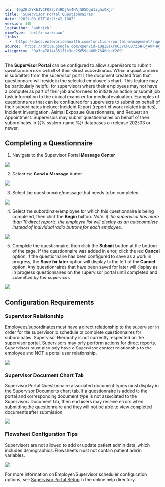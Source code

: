 ```yaml
---
id: '1QgZBsXYK6JVCFQ87zZ4HDjAm4HAj505DgW1ighx9Xjc'
title: 'Supervisor Portal Questionnaires'
date: '2025-08-07T18:28:42.108Z'
version: 100
lastAuthor: 'auhrick'
mimeType: 'text/x-markdown'
links:
  - 'https://docs.enterprisehealth.com/functions/portal-management/supervisor-portal-setup/'
source: 'https://drive.google.com/open?id=1QgZBsXYK6JVCFQ87zZ4HDjAm4HAj505DgW1ighx9Xjc'
wikigdrive: '9a3c47814c851f1e3ce25659ea66b7640ddaf209'
---
```

The **Supervisor Portal** can be configured to allow supervisors to submit questionnaires on behalf of their direct subordinates. When a questionnaire is submitted from the supervisor portal, the document created from that questionnaire will reside in the selected employee's chart. This feature may be particularly helpful for supervisors where their employees may not have a computer as part of their job and/or need to initiate an action or submit job task information to the clinical examiner for medical evaluation. Examples of questionnaires that can be configured for supervisors to submit on behalf of their subordinates include: Incident Report (report of work related injuries), Incident Investigation, Animal Exposure Questionnaire, and Request an Appointment. Supervisors may submit questionnaires on behalf of their subordinates in {{% system-name %}} databases on release 202503 or newer.

## Completing a Questionnaire

1. Navigate to the Supervisor Portal <strong>Message Center</strong>

![](../supervisor-portal-questionnaires.assets/237baffc363cecd4559e53df051b0600.png)

2. Select the <strong>Send a Message</strong> button.

![](../supervisor-portal-questionnaires.assets/7db8b1a96695de21da85f089d0a95182.png)

3. Select the questionnaire/message that needs to be completed.

![](../supervisor-portal-questionnaires.assets/f8bc2c0fef74161b1142eb2f3db85724.png)

4. Select the subordinate/employee for which this questionnaire is being completed, then click the <strong>Begin</strong> button. <em>Note: if the supervisor has more than 10 direct reports, the employee list will display as an autocomplete instead of individual radio buttons for each employee</em>.

![](../supervisor-portal-questionnaires.assets/b5e5779a48b0c810e66a98100731dd75.png)

5. Complete the questionnaire, then click the <strong>Submit</strong> button at the bottom of the page. If the questionnaire was added in error, click the red <strong>Cancel</strong> option. If the questionnaire has been configured to save as a work in progress, the <strong>Save for later</strong> option will display to the left of the <strong>Cancel</strong> option. Any questionnaires that have been saved for later will display as in progress questionnaires on the supervisor portal until completed and submitted by the supervisor.

![](../supervisor-portal-questionnaires.assets/1e0070b4ec4b969d07f3882d50fdb479.png)

## Configuration Requirements

### Supervisor Relationship

Employees/subordinates must have a direct relationship to the supervisor in order for the supervisor to schedule or complete questionnaires for subordinates. Supervisor Hierarchy is not currently respected on the supervisor portal. Supervisors may only perform actions for direct reports. Supervisors must also only have a Supervisor contact relationship to the employee and NOT a portal user relationship.

![](../supervisor-portal-questionnaires.assets/2220119649ac41c125e2f650d168e468.png)

### Supervisor Document Chart Tab

Supervisor Portal Questionnaire associated document types must display in the Supervisor Documents chart tab. If a questionnaire is added to the portal and corresponding document type is not associated to the Supervisors Document tab, then end users may receive errors when submitting the questionnaire and they will not be able to view completed documents after submission.

![](../supervisor-portal-questionnaires.assets/e9fc1130716d43aac6c4de7825c6c86e.png)

### Flowsheet Configuration Tips

Supervisors are not allowed to add or update patient admin data, which includes demographics. Flowsheets must not contain patient admin variables.

![](../supervisor-portal-questionnaires.assets/5409e698bbc631dda6ff75a8b39002c1.png)

For more information on Employer/Supervisor scheduler configuration options, see [Supervisor Portal Setup](https://docs.enterprisehealth.com/functions/portal-management/supervisor-portal-setup/) in the online help directory.
